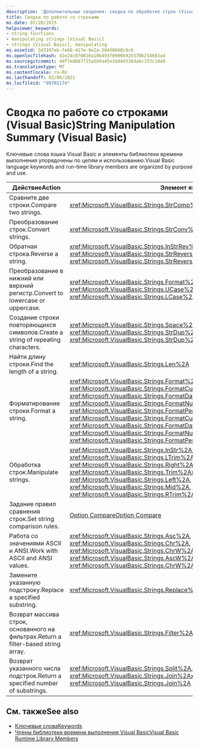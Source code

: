 ```yaml
---
description: 'Дополнительные сведения: сводка по обработке строк (Visual Basic)'
title: Сводка по работе со строками
ms.date: 07/20/2015
helpviewer_keywords:
- string functions
- manipulating strings [Visual Basic]
- strings [Visual Basic], manipulating
ms.assetid: 5d3197eb-fe66-417e-9e2a-20450660c9c6
ms.openlocfilehash: d1e24c870816a10b493f0900b92b570b214663a4
ms.sourcegitcommit: ddf7edb67715a5b9a45e3dd44536dabc153c1de0
ms.translationtype: MT
ms.contentlocale: ru-RU
ms.lasthandoff: 02/06/2021
ms.locfileid: "99701174"
---
```

# <a name="string-manipulation-summary-visual-basic"></a><span data-ttu-id="7153f-103">Сводка по работе со строками (Visual Basic)</span><span class="sxs-lookup"><span data-stu-id="7153f-103">String Manipulation Summary (Visual Basic)</span></span>

<span data-ttu-id="7153f-104">Ключевые слова языка Visual Basic и элементы библиотеки времени выполнения упорядочены по целям и использованию.</span><span class="sxs-lookup"><span data-stu-id="7153f-104">Visual Basic language keywords and run-time library members are organized by purpose and use.</span></span>  
  
|<span data-ttu-id="7153f-105">Действие</span><span class="sxs-lookup"><span data-stu-id="7153f-105">Action</span></span>|<span data-ttu-id="7153f-106">Элемент языка</span><span class="sxs-lookup"><span data-stu-id="7153f-106">Language element</span></span>|  
|------------|----------------------|  
|<span data-ttu-id="7153f-107">Сравните две строки.</span><span class="sxs-lookup"><span data-stu-id="7153f-107">Compare two strings.</span></span>|<xref:Microsoft.VisualBasic.Strings.StrComp%2A>|  
|<span data-ttu-id="7153f-108">Преобразование строк.</span><span class="sxs-lookup"><span data-stu-id="7153f-108">Convert strings.</span></span>|<xref:Microsoft.VisualBasic.Strings.StrConv%2A>|  
|<span data-ttu-id="7153f-109">Обратная строка.</span><span class="sxs-lookup"><span data-stu-id="7153f-109">Reverse a string.</span></span>|<span data-ttu-id="7153f-110"><xref:Microsoft.VisualBasic.Strings.InStrRev%2A>, <xref:Microsoft.VisualBasic.Strings.StrReverse%2A></span><span class="sxs-lookup"><span data-stu-id="7153f-110"><xref:Microsoft.VisualBasic.Strings.InStrRev%2A>, <xref:Microsoft.VisualBasic.Strings.StrReverse%2A></span></span>|  
|<span data-ttu-id="7153f-111">Преобразование в нижний или верхний регистр.</span><span class="sxs-lookup"><span data-stu-id="7153f-111">Convert to lowercase or uppercase.</span></span>|<span data-ttu-id="7153f-112"><xref:Microsoft.VisualBasic.Strings.Format%2A>, <xref:Microsoft.VisualBasic.Strings.LCase%2A>, <xref:Microsoft.VisualBasic.Strings.UCase%2A></span><span class="sxs-lookup"><span data-stu-id="7153f-112"><xref:Microsoft.VisualBasic.Strings.Format%2A>, <xref:Microsoft.VisualBasic.Strings.LCase%2A>, <xref:Microsoft.VisualBasic.Strings.UCase%2A></span></span>|  
|<span data-ttu-id="7153f-113">Создание строки повторяющихся символов.</span><span class="sxs-lookup"><span data-stu-id="7153f-113">Create a string of repeating characters.</span></span>|<span data-ttu-id="7153f-114"><xref:Microsoft.VisualBasic.Strings.Space%2A>, <xref:Microsoft.VisualBasic.Strings.StrDup%2A></span><span class="sxs-lookup"><span data-stu-id="7153f-114"><xref:Microsoft.VisualBasic.Strings.Space%2A>, <xref:Microsoft.VisualBasic.Strings.StrDup%2A></span></span>|  
|<span data-ttu-id="7153f-115">Найти длину строки.</span><span class="sxs-lookup"><span data-stu-id="7153f-115">Find the length of a string.</span></span>|<xref:Microsoft.VisualBasic.Strings.Len%2A>|  
|<span data-ttu-id="7153f-116">Форматирование строки.</span><span class="sxs-lookup"><span data-stu-id="7153f-116">Format a string.</span></span>|<span data-ttu-id="7153f-117"><xref:Microsoft.VisualBasic.Strings.Format%2A>, <xref:Microsoft.VisualBasic.Strings.FormatCurrency%2A>, <xref:Microsoft.VisualBasic.Strings.FormatDateTime%2A>, <xref:Microsoft.VisualBasic.Strings.FormatNumber%2A>, <xref:Microsoft.VisualBasic.Strings.FormatPercent%2A></span><span class="sxs-lookup"><span data-stu-id="7153f-117"><xref:Microsoft.VisualBasic.Strings.Format%2A>, <xref:Microsoft.VisualBasic.Strings.FormatCurrency%2A>, <xref:Microsoft.VisualBasic.Strings.FormatDateTime%2A>, <xref:Microsoft.VisualBasic.Strings.FormatNumber%2A>, <xref:Microsoft.VisualBasic.Strings.FormatPercent%2A></span></span>|  
|<span data-ttu-id="7153f-118">Обработка строк.</span><span class="sxs-lookup"><span data-stu-id="7153f-118">Manipulate strings.</span></span>|<span data-ttu-id="7153f-119"><xref:Microsoft.VisualBasic.Strings.InStr%2A>, <xref:Microsoft.VisualBasic.Strings.Left%2A>, <xref:Microsoft.VisualBasic.Strings.LTrim%2A>, <xref:Microsoft.VisualBasic.Strings.Mid%2A>, <xref:Microsoft.VisualBasic.Strings.Right%2A>, <xref:Microsoft.VisualBasic.Strings.RTrim%2A>, <xref:Microsoft.VisualBasic.Strings.Trim%2A></span><span class="sxs-lookup"><span data-stu-id="7153f-119"><xref:Microsoft.VisualBasic.Strings.InStr%2A>, <xref:Microsoft.VisualBasic.Strings.Left%2A>, <xref:Microsoft.VisualBasic.Strings.LTrim%2A>, <xref:Microsoft.VisualBasic.Strings.Mid%2A>, <xref:Microsoft.VisualBasic.Strings.Right%2A>, <xref:Microsoft.VisualBasic.Strings.RTrim%2A>, <xref:Microsoft.VisualBasic.Strings.Trim%2A></span></span>|  
|<span data-ttu-id="7153f-120">Задание правил сравнения строк.</span><span class="sxs-lookup"><span data-stu-id="7153f-120">Set string comparison rules.</span></span>|[<span data-ttu-id="7153f-121">Option Compare</span><span class="sxs-lookup"><span data-stu-id="7153f-121">Option Compare</span></span>](../statements/option-compare-statement.md)|  
|<span data-ttu-id="7153f-122">Работа со значениями ASCII и ANSI.</span><span class="sxs-lookup"><span data-stu-id="7153f-122">Work with ASCII and ANSI values.</span></span>|<span data-ttu-id="7153f-123"><xref:Microsoft.VisualBasic.Strings.Asc%2A>, <xref:Microsoft.VisualBasic.Strings.AscW%2A>, <xref:Microsoft.VisualBasic.Strings.Chr%2A>, <xref:Microsoft.VisualBasic.Strings.ChrW%2A></span><span class="sxs-lookup"><span data-stu-id="7153f-123"><xref:Microsoft.VisualBasic.Strings.Asc%2A>, <xref:Microsoft.VisualBasic.Strings.AscW%2A>, <xref:Microsoft.VisualBasic.Strings.Chr%2A>, <xref:Microsoft.VisualBasic.Strings.ChrW%2A></span></span>|  
|<span data-ttu-id="7153f-124">Замените указанную подстроку.</span><span class="sxs-lookup"><span data-stu-id="7153f-124">Replace a specified substring.</span></span>|<xref:Microsoft.VisualBasic.Strings.Replace%2A>|  
|<span data-ttu-id="7153f-125">Возврат массива строк, основанного на фильтрах.</span><span class="sxs-lookup"><span data-stu-id="7153f-125">Return a filter-based string array.</span></span>|<xref:Microsoft.VisualBasic.Strings.Filter%2A>|  
|<span data-ttu-id="7153f-126">Возврат указанного числа подстрок.</span><span class="sxs-lookup"><span data-stu-id="7153f-126">Return a specified number of substrings.</span></span>|<span data-ttu-id="7153f-127"><xref:Microsoft.VisualBasic.Strings.Split%2A>, <xref:Microsoft.VisualBasic.Strings.Join%2A></span><span class="sxs-lookup"><span data-stu-id="7153f-127"><xref:Microsoft.VisualBasic.Strings.Split%2A>, <xref:Microsoft.VisualBasic.Strings.Join%2A></span></span>|  
  
## <a name="see-also"></a><span data-ttu-id="7153f-128">См. также</span><span class="sxs-lookup"><span data-stu-id="7153f-128">See also</span></span>

- [<span data-ttu-id="7153f-129">Ключевые слова</span><span class="sxs-lookup"><span data-stu-id="7153f-129">Keywords</span></span>](index.md)
- [<span data-ttu-id="7153f-130">Члены библиотеки времени выполнения Visual Basic</span><span class="sxs-lookup"><span data-stu-id="7153f-130">Visual Basic Runtime Library Members</span></span>](../runtime-library-members.md)
